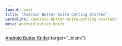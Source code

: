 ```yaml
---
layout: post
title: "Android Butter Knife Getting Started"
permalink: /android-butter-knife-getting-started/
meta: android butter-knife
---
```

[Android Butter Knife](http://jakewharton.github.io/butterknife/){:target="_blank"}


